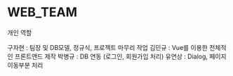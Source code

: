 # WEB_TEAM
<p>개인 역할</p>
구자현 : 팀장 및 DB모델, 정규식, 프로젝트 마무리 작업
김민규 : Vue를 이용한 전체적인 프론트앤드 제작
박병규 : DB 연동 (로그인, 회원가입 처리)
유연상 : Dialog, 페이지 이동부분 처리
